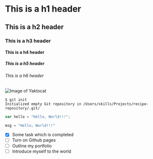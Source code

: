 # This is a h1 header
## This is a h2 header
### This is a h3 header
#### This is a h4 header
##### This is a h5 header
###### This is a h6 header

![Image of Yaktocat](https://octodex.github.com/images/yaktocat.png)

```
$ git init
Initialized empty Git repository in /Users/skills/Projects/recipe-repository/.git/
```

``` javascript
var hello = "Hello, World!!!";
```

``` python
msg = "Hello, World!!!"
```

- [x] Some task which is completed
- [ ] Turn on Github pages
- [ ] Outline my portfolio
- [ ] Introduce myself to the world
